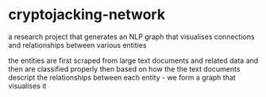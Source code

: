 # cryptojacking-network

a research project that generates an NLP graph that visualises connections and relationships between various entities

the entities are first scraped from large text documents and related data and then are classified properly
then based on how the the text documents descript the relationships between each entity - we form a graph that visualises it
